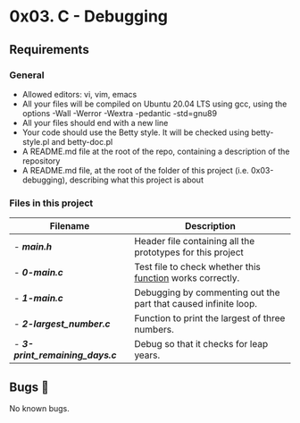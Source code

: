 # 0x03. C - Debugging

## Requirements

### General
- Allowed editors: vi, vim, emacs
- All your files will be compiled on Ubuntu 20.04 LTS using gcc, using the options -Wall -Werror -Wextra -pedantic -std=gnu89
- All your files should end with a new line
- Your code should use the Betty style. It will be checked using betty-style.pl and betty-doc.pl
- A README.md file at the root of the repo, containing a description of the repository
- A README.md file, at the root of the folder of this project (i.e. 0x03-debugging), describing what this project is about

### Files in this project

Filename | Description
-------- | ------------
- ***main.h*** | Header file containing all the prototypes for this project
- ***0-main.c*** | Test file to check whether this [function](https://github.com/bravin-onwonga/alx-low_level_programming/blob/main/0x01-variables_if_else_while/0-positive_or_negative.c) works correctly.
- ***1-main.c*** | Debugging by commenting out the part that caused infinite loop.
- ***2-largest_number.c*** | Function to print the largest of three numbers.
- ***3-print_remaining_days.c*** | Debug so that it checks for leap years.

## Bugs :bug:
No known bugs.
